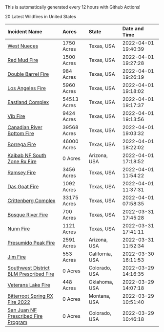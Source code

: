 This is automatically generated every 12 hours with Github Actions!

20 Latest Wildfires in United States

 | Incident Name | Acres | State | Date and Time |
|:---|:---|:---|:---|
| [West Nueces](https://inciweb.nwcg.gov/incident/8039/) | 1750 Acres | Texas, USA | 2022-04-01 19:40:39 |
| [Red Mud Fire](https://inciweb.nwcg.gov/incident/8046/) | 1500 Acres | Texas, USA | 2022-04-01 19:27:28 |
| [Double Barrel Fire](https://inciweb.nwcg.gov/incident/8045/) | 984 Acres | Texas, USA | 2022-04-01 19:26:19 |
| [Los Angeles Fire](https://inciweb.nwcg.gov/incident/8042/) | 5960 Acres | Texas, USA | 2022-04-01 19:18:02 |
| [Eastland Complex](https://inciweb.nwcg.gov/incident/8010/) | 54513 Acres | Texas, USA | 2022-04-01 19:17:37 |
| [Vib Fire ](https://inciweb.nwcg.gov/incident/8044/) | 9424 Acres | Texas, USA | 2022-04-01 19:13:56 |
| [Canadian River Bottom Fire](https://inciweb.nwcg.gov/incident/8041/) | 39568 Acres | Texas, USA | 2022-04-01 19:03:32 |
| [Borrega Fire](https://inciweb.nwcg.gov/incident/8043/) | 46000 Acres | Texas, USA | 2022-04-01 18:22:02 |
| [Kaibab NF South Zone Rx Fire](https://inciweb.nwcg.gov/incident/5922/) | 0 Acres | Arizona, USA | 2022-04-01 17:18:52 |
| [Ramsey Fire](https://inciweb.nwcg.gov/incident/8020/) | 3456 Acres | Texas, USA | 2022-04-01 11:54:22 |
| [Das Goat Fire](https://inciweb.nwcg.gov/incident/8030/) | 1092 Acres | Texas, USA | 2022-04-01 11:37:31 |
| [Crittenberg Complex](https://inciweb.nwcg.gov/incident/8033/) | 33175 Acres | Texas, USA | 2022-04-01 07:58:35 |
| [Bosque River Fire](https://inciweb.nwcg.gov/incident/8034/) | 700 Acres | Texas, USA | 2022-03-31 17:45:28 |
| [Nunn Fire](https://inciweb.nwcg.gov/incident/8038/) | 1121 Acres | Texas, USA | 2022-03-31 17:41:11 |
| [Presumido Peak Fire](https://inciweb.nwcg.gov/incident/8036/) | 2591 Acres | Arizona, USA | 2022-03-31 11:52:34 |
| [Jim Fire](https://inciweb.nwcg.gov/incident/7987/) | 553 Acres | California, USA | 2022-03-30 16:11:53 |
| [Southwest District BLM Prescribed Fire ](https://inciweb.nwcg.gov/incident/7852/) | 0 Acres | Colorado, USA | 2022-03-29 14:16:35 |
| [Veterans Lake Fire](https://inciweb.nwcg.gov/incident/8023/) | 448 Acres | Oklahoma, USA | 2022-03-29 14:07:18 |
| [Bitterroot Spring RX Fire 2022](https://inciweb.nwcg.gov/incident/8024/) | 0 Acres | Montana, USA | 2022-03-29 10:51:40 |
| [San Juan NF Prescribed Fire Program](https://inciweb.nwcg.gov/incident/6288/) | 0 Acres | Colorado, USA | 2022-03-29 10:46:18 |
